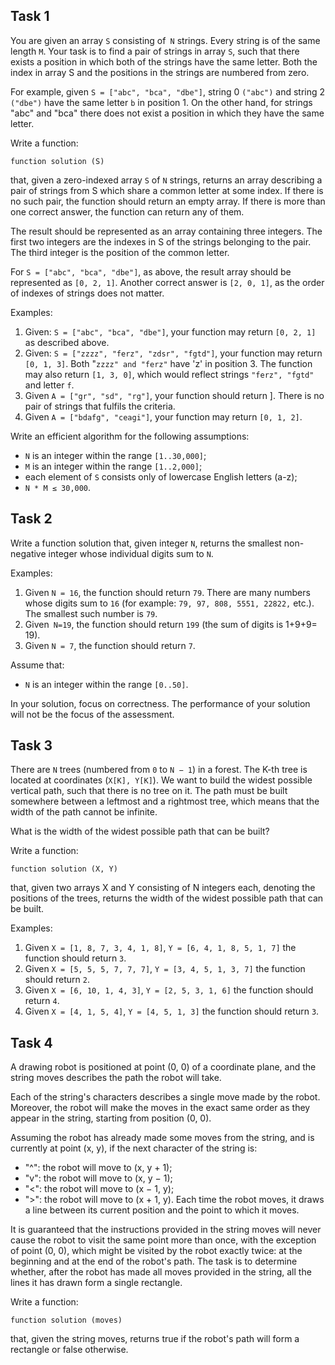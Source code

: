 ## Task 1

You are given an array `S` consisting of` N` strings. Every string is of the same length `M`. 
Your task is to find a pair of strings in array `S`, such that there exists a position in which both of the strings have the same letter. 
Both the index in array S and the positions in the strings are numbered from zero.

For example, given `S = ["abc", "bca", "dbe"]`, string 0 `("abc")` and string 2 `("dbe")` have the same letter `b` in position 1. 
On the other hand, for strings "abc" and "bca" there does not exist a position in which they have the same letter.

Write a function:

`function solution (S)`

that, given a zero-indexed array `S` of `N` strings, returns an array describing a pair of strings from S which share a common letter at some index. If there is no such pair, the function should return an empty array. If there is more than one correct answer, the function can return any of them.

The result should be represented as an array containing three integers. The first two integers are the indexes in S of the strings belonging to the pair. The third integer is the position of the common letter.

For `S = ["abc", "bca", "dbe"]`, as above, the result array should be represented as `[0, 2, 1]`. Another correct answer is `[2, 0, 1]`, as the order of indexes of strings does not matter.

Examples:
1. Given: `S = ["abc", "bca", "dbe"]`, your function may return `[0, 2, 1]` as described above.
2. Given: `S = ["zzzz", "ferz", "zdsr", "fgtd"]`, your function may return `[0, 1, 3]`. Both "`zzzz" and "ferz"` have 'z' in position 3. The function may also return `[1, 3, 0]`, which would reflect strings `"ferz", "fgtd"` and letter `f`.
3. Given `A = ["gr", "sd", "rg"]`, your function should return ]. There is no pair of strings that fulfils the criteria.
4. Given `A = ["bdafg", "ceagi"]`, your function may return `[0, 1, 2]`.

Write an efficient algorithm for the following assumptions:
- `N` is an integer within the range `[1..30,000]`;
- `M` is an integer within the range `[1..2,000]`;
- each element of `S` consists only of lowercase English letters (a-z);
- `N * M ≤ 30,000`.


## Task 2
Write a function solution that, given integer `N`, returns the smallest non-negative integer whose individual digits sum to `N`.

Examples:

1. Given `N = 16`, the function should return `79`. There are many numbers whose digits sum to `16` (for example: `79, 97, 808, 5551, 22822,` etc.). The smallest such number is `79`.
2. Given` N=19`, the function should return `199` (the sum of digits is 1+9+9= 19).
3. Given `N = 7`, the function should return `7`.

 Assume that:

- `N` is an integer within the range `[0..50]`.

In your solution, focus on correctness. The performance of your solution will not be the focus of the assessment.

## Task 3

There are `N` trees (numbered from `0` to `N − 1`) in a forest. The K-th tree is located at coordinates (`X[K], Y[K]`).
We want to build the widest possible vertical path, such that there is no tree on it. The path must be built somewhere between a leftmost and a rightmost tree, which means that the width of the path cannot be infinite.

What is the width of the widest possible path that can be built?

Write a function:

`function solution (X, Y)`

that, given two arrays X and Y consisting of N integers each, denoting the positions of the trees, returns the width of the widest possible path that can be built.

Examples:
1. Given `X = [1, 8, 7, 3, 4, 1, 8]`, `Y = [6, 4, 1, 8, 5, 1, 7]` the function should return `3`.
2. Given `X = [5, 5, 5, 7, 7, 7]`, `Y = [3, 4, 5, 1, 3, 7]` the function should return `2`.
3. Given `X = [6, 10, 1, 4, 3]`, `Y = [2, 5, 3, 1, 6]` the function should return `4`.
4. Given `X = [4, 1, 5, 4]`, `Y = [4, 5, 1, 3]` the function should return `3`.


## Task 4


A drawing robot is positioned at point (0, 0) of a coordinate plane, and the string moves describes the path the robot will take.

Each of the string's characters describes a single move made by the robot. Moreover, the robot will make the moves in the exact same order as they appear in the string, starting from position (0, 0).

Assuming the robot has already made some moves from the string, and is currently at point (x, y), if the next character of the string is:
- "^": the robot will move to (x, y + 1);
- "v": the robot will move to (x, y − 1);
- "<": the robot will move to (x − 1, y);
- ">": the robot will move to (x + 1, y).
Each time the robot moves, it draws a line between its current position and the point to which it moves.

It is guaranteed that the instructions provided in the string moves will never cause the robot to visit the same point more than once, with the exception of point (0, 0), which might be visited by the robot exactly twice: at the beginning and at the end of the robot's path.
The task is to determine whether, after the robot has made all moves provided in the string, all the lines it has drawn form a single rectangle.

Write a function:

`function solution (moves)`

that, given the string moves, returns true if the robot's path will form a rectangle or false otherwise.

